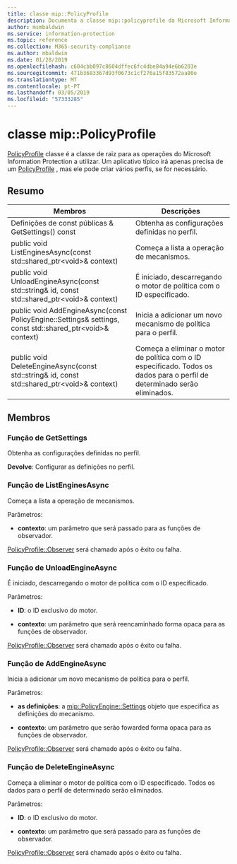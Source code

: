 ```yaml
---
title: classe mip::PolicyProfile
description: Documenta a classe mip::policyprofile da Microsoft Information Protection (MIP) SDK.
author: msmbaldwin
ms.service: information-protection
ms.topic: reference
ms.collection: M365-security-compliance
ms.author: mbaldwin
ms.date: 01/28/2019
ms.openlocfilehash: c604cbb097c8604dffec6fc4dbe84a94e6b6203e
ms.sourcegitcommit: 471b3683367d93f0673c1cf276a15f83572aa80e
ms.translationtype: MT
ms.contentlocale: pt-PT
ms.lasthandoff: 03/05/2019
ms.locfileid: "57333285"
---
```

# <a name="class-mippolicyprofile"></a>classe mip::PolicyProfile 
[PolicyProfile](class_mip_policyprofile.md) classe é a classe de raiz para as operações do Microsoft Information Protection a utilizar. Um aplicativo típico irá apenas precisa de um [PolicyProfile](class_mip_policyprofile.md) , mas ele pode criar vários perfis, se for necessário.
  
## <a name="summary"></a>Resumo
 Membros                        | Descrições                                
--------------------------------|---------------------------------------------
Definições de const públicas & GetSettings() const  |  Obtenha as configurações definidas no perfil.
public void ListEnginesAsync(const std::shared_ptr\<void\>& context)  |  Começa a lista a operação de mecanismos.
public void UnloadEngineAsync(const std::string& id, const std::shared_ptr\<void\>& context)  |  É iniciado, descarregando o motor de política com o ID especificado.
public void AddEngineAsync(const PolicyEngine::Settings& settings, const std::shared_ptr\<void\>& context)  |  Inicia a adicionar um novo mecanismo de política para o perfil.
public void DeleteEngineAsync(const std::string& id, const std::shared_ptr\<void\>& context)  |  Começa a eliminar o motor de política com o ID especificado. Todos os dados para o perfil de determinado serão eliminados.
  
## <a name="members"></a>Membros
  
### <a name="getsettings-function"></a>Função de GetSettings
Obtenha as configurações definidas no perfil.

  
**Devolve**: Configurar as definições no perfil.
  
### <a name="listenginesasync-function"></a>Função de ListEnginesAsync
Começa a lista a operação de mecanismos.

Parâmetros:  
* **contexto**: um parâmetro que será passado para as funções de observador. 


[PolicyProfile::Observer](class_mip_policyprofile_observer.md) será chamado após o êxito ou falha.
  
### <a name="unloadengineasync-function"></a>Função de UnloadEngineAsync
É iniciado, descarregando o motor de política com o ID especificado.

Parâmetros:  
* **ID**: o ID exclusivo do motor. 


* **contexto**: um parâmetro que será reencaminhado forma opaca para as funções de observador. 


[PolicyProfile::Observer](class_mip_policyprofile_observer.md) será chamado após o êxito ou falha.
  
### <a name="addengineasync-function"></a>Função de AddEngineAsync
Inicia a adicionar um novo mecanismo de política para o perfil.

Parâmetros:  
* **as definições**: a [mip::PolicyEngine::Settings](class_mip_policyengine_settings.md) objeto que especifica as definições do mecanismo. 


* **contexto**: um parâmetro que serão fowarded forma opaca para as funções de observador. 


[PolicyProfile::Observer](class_mip_policyprofile_observer.md) será chamado após o êxito ou falha.
  
### <a name="deleteengineasync-function"></a>Função de DeleteEngineAsync
Começa a eliminar o motor de política com o ID especificado. Todos os dados para o perfil de determinado serão eliminados.

Parâmetros:  
* **ID**: o ID exclusivo do motor. 


* **contexto**: um parâmetro que será passado para as funções de observador. 


[PolicyProfile::Observer](class_mip_policyprofile_observer.md) será chamado após o êxito ou falha.
